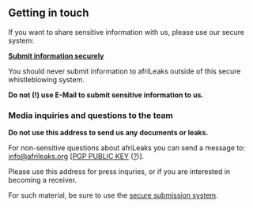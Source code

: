 
## Getting in touch

If you want to share sensitive information with us, please use our secure system:

<a href="https://secure.afrileaks.org/#/submission" class="btn btn-lg btn-default"><strong>Submit information securely</strong></a>

You should never submit information to afriLeaks outside of this secure whistleblowing system.

**Do not (!) use E-Mail to submit sensitive information to us.**

### Media inquiries and questions to the team

**Do not use this address to send us any documents or leaks.**

For non-sensitive questions about afriLeaks you can send a message to: [info@afrileaks.org](mailto:info@afrileaks.org) [[PGP PUBLIC KEY](/7A2F3CF6.asc) ([?](http://lifehacker.com/how-to-encrypt-your-email-and-keep-your-conversations-p-1133495744 "What is PGP and how do I use it to encrypt my email?"))].

Please use this address for press inquries, or if you are interested in becoming a receiver.

For such material, be sure to use the [secure submission system](https://secure.afrileaks.org/).
